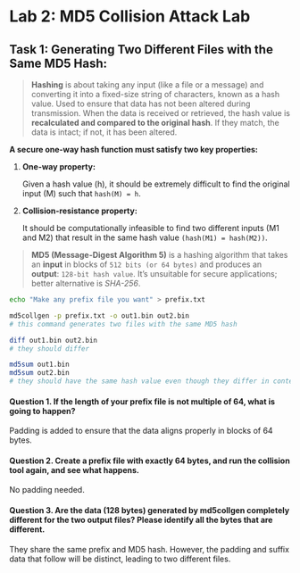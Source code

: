 # Lab 2: MD5 Collision Attack Lab

## Task 1: Generating Two Different Files with the Same MD5 Hash:
> **Hashing** is about taking any input (like a file or a message) and converting it into a fixed-size string of characters, known as a hash value.
> Used to ensure that data has not been altered during transmission. When the data is received or retrieved, the hash value is **recalculated and compared to the original hash**. If they match, the data is intact; if not, it has been altered.

**A secure one-way hash function must satisfy two key properties:**
   1. **One-way property:**
   
      Given a hash value (h), it should be extremely difficult to find the original input (M) such that `hash(M) = h`.
   2. **Collision-resistance property:**
   
      It should be computationally infeasible to find two different inputs (M1 and M2) that result in the same hash value `(hash(M1) = hash(M2))`.
      

> **MD5 (Message-Digest Algorithm 5)** is a hashing algorithm that takes an **input** in blocks of `512 bits (or 64 bytes)` and produces an **output**: `128-bit hash value`. It’s unsuitable for secure applications; better alternative is *SHA-256*.

```bash
echo "Make any prefix file you want" > prefix.txt

md5collgen -p prefix.txt -o out1.bin out2.bin
# this command generates two files with the same MD5 hash

diff out1.bin out2.bin
# they should differ

md5sum out1.bin
md5sum out2.bin
# they should have the same hash value even though they differ in content
```

#### Question 1. If the length of your prefix file is not multiple of 64, what is going to happen?
Padding is added to ensure that the data aligns properly in blocks of 64 bytes.

#### Question 2. Create a prefix file with exactly 64 bytes, and run the collision tool again, and see what happens.
No padding needed.

#### Question 3. Are the data (128 bytes) generated by md5collgen completely different for the two output files? Please identify all the bytes that are different.
They share the same prefix and MD5 hash. However, the padding and suffix data that follow will be distinct, leading to two different files.
